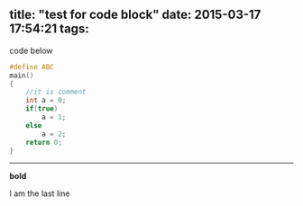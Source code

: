 title: "test for code block"
date: 2015-03-17 17:54:21
tags:
---

code below

```c
#define ABC
main()
{
	//it is comment
	int a = 0;
	if(true)
		a = 1;
	else
		a = 2;
	return 0;
}
```
---

**bold**

I am the last line
